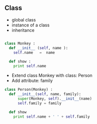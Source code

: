 Class
----
- global class
- instance of a class
- inheritance


```python

class Monkey :
  def __init__ (self, name ):
    self.name   =  name
    
  def show :
    print self.name
``` 

-  Extend class Monkey with class: Person 
-  Add attribute: family

```python
class Person(Monkey) : 
  def __init__(self, name, family):
      super(Monkey, self).__init__(name)
      self.family = family 
      
  def show
    print self.name + ' ' + self.family
```
